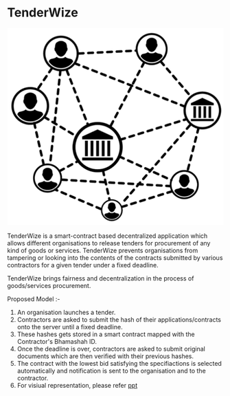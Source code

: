 # TenderWize

![](logo.png)

TenderWize is a smart-contract based decentralized application which allows different organisations to release tenders 
for procurement of any kind of goods or services. TenderWize prevents organisations from tampering or looking into the 
contents of the contracts submitted by various contractors for a given tender under a fixed deadline.

TenderWize brings fairness and decentralization in the process of goods/services procurement.

Proposed Model :-

1. An organisation launches a tender.
2. Contractors are asked to submit the hash of their applications/contracts onto the server until a fixed deadline.
3. These hashes gets stored in a smart contract mapped with the Contractor's Bhamashah ID.
4. Once the deadline is over, contractors are asked to submit original documents which are then verified with their previous 
hashes.
5.  The contract with the lowest bid satisfying the specifiactions is selected automatically and notification is sent to the organisation and to the contractor.
6.  For visiual representation, please refer [ppt](https://docs.google.com/presentation/d/1MFQ319HvEznjbcU4CUoMmsNpxvez_pobo_IwA3YrTNQ/edit?usp=sharing)
